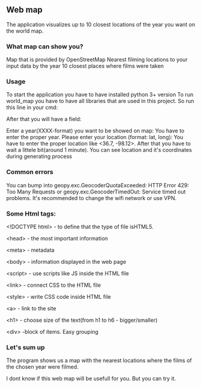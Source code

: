 <p align=center><h2>Web map</h2></p>

The application visualizes up to 10 closest locations of the year you want on the world map.

<h3>What map can show you?</h3>

Map that is provided by OpenStreetMap
Nearest filming locations to your input data by the year
10 closest places where films were taken

<h3>Usage</h3>

To start the application you have to have installed python 3+ version
To run world_map you have to have all libraries that are used in this project. So run this line in your cmd:


<italc>After that you will have a field:</italic>

Enter a year(XXXX-format) you want to be showed on map:
You have to enter the proper year.
Please enter your location (format: lat, long):
You have to enter the proper location like <36.7, -98.12>. After that you have to wait a littele bit(around 1 minute).
You can see location and it's coordinates during generating process

<h3>Common errors</h3>

You can bump into geopy.exc.GeocoderQuotaExceeded: HTTP Error 429: Too Many Requests or geopy.exc.GeocoderTimedOut: Service timed out problems.
It's recommended to change the wifi network or use VPN.

<h3>Some Html tags:</h3>

&lt;!DOCTYPE html&gt; - to define that the type of file isHTML5.

&lt;head&gt; - the most important information

&lt;meta&gt; - metadata

&lt;body&gt; - information displayed in the web page

&lt;script&gt; - use scripts like JS inside the HTML file

&lt;link&gt; - connect CSS to the HTML file

&lt;style&gt; - write CSS code inside HTML file

&lt;a&gt; - link to the site

&lt;h1&gt; - choose size of the text(from h1 to h6 - bigger/smaller)

&lt;div&gt; -block of items. Easy grouping

<h3>Let's sum up</h3>
The program shows us a map with the nearest locations where the films of the chosen year were filmed.
<p>I dont know if this web map will be usefull for you. But you can try it. </p>
